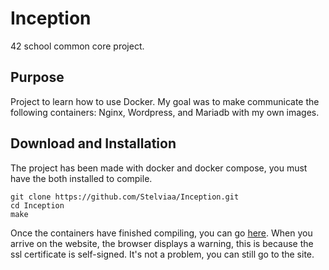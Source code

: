 # Inception
42 school common core project.
## Purpose
Project to learn how to use Docker. My goal was to make communicate the following containers: Nginx, Wordpress, and Mariadb with my own images.
## Download and Installation
The project has been made with docker and docker compose, you must have the both installed to compile.
```
git clone https://github.com/Stelviaa/Inception.git
cd Inception
make
```
Once the containers have finished compiling, you can go [here](https://localhost:443).
When you arrive on the website, the browser displays a warning, this is because the ssl certificate is self-signed. It's not a problem, you can still go to the site.
